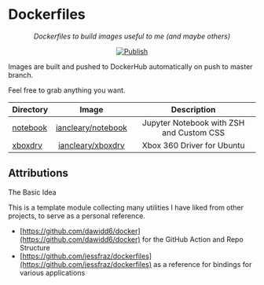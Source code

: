 # Dockerfiles

<p align="center">
    <em>Dockerfiles to build images useful to me (and maybe others)</em>
</p>

<p align="center">
<a href="https://github.com/iancleary/dockerfiles/actions?query=workflow%3APublish" target="_blank">
    <img src="https://github.com/iancleary/dockerfiles/workflows/Publish/badge.svg" alt="Publish">
</a>
</p>

Images are built and pushed to DockerHub automatically on push to master branch.

Feel free to grab anything you want.

| Directory   |      Image      |  Description |
|----------|:-------------:|:------:|
| [notebook](notebook)  |  [iancleary/notebook](https://hub.docker.com/repository/docker/iancleary/notebook) | Jupyter Notebook with ZSH and Custom CSS |
| [xboxdrv](xboxdrv) |  [iancleary/xboxdrv](https://hub.docker.com/repository/docker/iancleary/xboxdrv)  |  Xbox 360 Driver for Ubuntu|

## Attributions

The Basic Idea

This is a template module collecting many utilities I have liked from other projects, to serve as a personal reference.

- [https://github.com/dawidd6/docker](https://github.com/dawidd6/docker) for the GitHub Action and Repo Structure
- [https://github.com/jessfraz/dockerfiles](https://github.com/jessfraz/dockerfiles) as a reference for bindings for various applications
